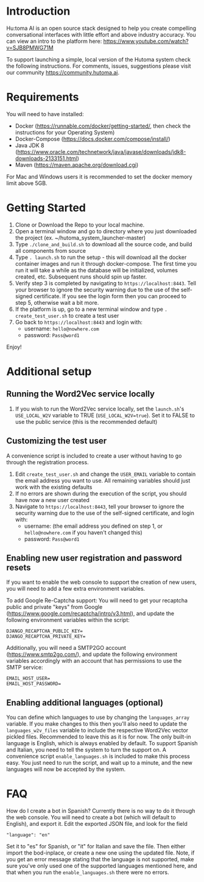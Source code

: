 # Introduction 
Hu:toma AI is an open source stack designed to help you create compelling conversational interfaces with little effort and above industry accuracy. You can view an intro to the platform here: https://www.youtube.com/watch?v=SJB8PMWG71M

To support launching a simple, local version of the Hutoma system check the following instructions. For comments, issues, suggestions please visit our community https://community.hutoma.ai.


# Requirements
You will need to have installed:
- Docker (https://runnable.com/docker/getting-started/, then check the instructions for your Operating System)
- Docker-Compose (https://docs.docker.com/compose/install/)
- Java JDK 8 (https://www.oracle.com/technetwork/java/javase/downloads/jdk8-downloads-2133151.html)
- Maven (https://maven.apache.org/download.cgi)

For Mac and Windows users it is recommended to set the docker memory limit above 5GB.   

# Getting Started
1. Clone or Download the Repo to your local machine. 
2. Open a terminal window and go to directory where you just downloaded the project (ex. ~/hutoma_system_launcher-master)
3. Type `./clone_and_build.sh` to download all the source code, and build all components from source
4. Type `. launch.sh` to run the setup - this will download all the docker container images and run it through docker-compose. The first time you run it will take a while as the database will be initialized, volumes created, etc. Subsequent runs should spin up faster. 
5. Verify step 3 is completed by navigating to `https://localhost:8443`. Tell your browser to ignore the security warning due to the use of the self-signed certificate. If you see the login form then you can proceed to step 5, otherwise wait a bit more.
6. If the platform is up, go to a new terminal window and type `. create_test_user.sh` to create a test user
7. Go back to `https://localhost:8443` and login with:
    - username: `hello@nowhere.com`
    - password: `Pass@word1`

Enjoy!

# Additional setup

## Running the Word2Vec service locally
1. If you wish to run the Word2Vec service locally, set the `launch.sh`'s `USE_LOCAL_W2V` variable to TRUE (`USE_LOCAL_W2V=true`). Set it to FALSE to use the public service (this is the recommended default)

## Customizing the test user 
A convenience script is included to create a user without having to go through the registration process.
1. Edit `create_test_user.sh` and change the `USER_EMAIL` variable to contain the email address you want to use. All remaining variables should just work with the existing defaults
2. If no errors are shown during the execution of the script, you should have now a new user created
3. Navigate to `https://localhost:8443`, tell your browser to ignore the security warning due to the use of the self-signed certificate, and login with:
    - username: (the email address you defined on step 1, or `hello@nowhere.com` if you haven't changed this)
    - password: `Pass@word1`

## Enabling new user registration and password resets
If you want to enable the web console to support the creation of new users, you will need to add a few extra environment variables.

To add Google Re-Captcha support:
You will need to get your recaptcha public and private "keys" from Google (https://www.google.com/recaptcha/intro/v3.html), and update the following environment variables within the script:
```
DJANGO_RECAPTCHA_PUBLIC_KEY=
DJANGO_RECAPTCHA_PRIVATE_KEY=
```
Additionally, you will need a SMTP2GO account (https://www.smtp2go.com/), and update the following environment variables accordingly with an account that has permissions to use the SMTP service:
```
EMAIL_HOST_USER=
EMAIL_HOST_PASSWORD=
```
## Enabling additional languages (optional)
You can define which languages to use by changing the `languages_array` variable. If you make changes to this then you'll also need to update the `languages_w2v_files` variable to include the respective Word2Vec vector pickled files. Recommended to leave this as it is for now. The only built-in language is English, which is always enabled by default. To support Spanish and Italian, you need to tell the system to turn the support on. A convenience script `enable_languages.sh` is included to make this process easy. You just need to run the script, and wait up to a minute, and the new languages will now be accepted by the system.



# FAQ

How do I create a bot in Spanish?
Currently there is no way to do it through the web console. You will need to create a bot (which will default to English), and export it. Edit the exported JSON file, and look for the field
```
"language": "en"
```
Set it to "es" for Spanish, or "it" for Italian and save the file. Then either import the bod-inplace, or create a new one using the updated file.
Note, if you get an error message stating that the language is not supported, make sure you've only used one of the supported languages mentioned here, and that when you run the `enable_languages.sh` there were no errors.
